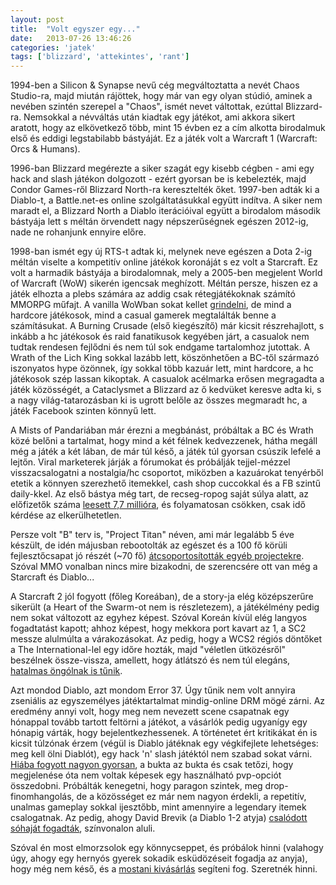 ```yaml
---
layout: post
title:  "Volt egyszer egy..."
date:   2013-07-26 13:46:26
categories: 'jatek'
tags: ['blizzard', 'attekintes', 'rant']
---
```

<p>1994-ben a Silicon & Synapse nevű cég megváltoztatta a nevét Chaos Studio-ra, majd miután rájöttek, hogy már van egy olyan stúdió, aminek a nevében szintén szerepel a "Chaos", ismét nevet váltottak, ezúttal Blizzard-ra. Nemsokkal a névváltás után kiadtak egy játékot, ami akkora sikert aratott, hogy az elkövetkező több, mint 15 évben ez a cím alkotta birodalmuk első és eddigi legstabilabb bástyáját. Ez a játék volt a Warcraft 1 (Warcraft: Orcs & Humans).</p>
<p>1996-ban Blizzard megérezte a siker szagát egy kisebb cégben - ami egy hack and slash játékon dolgozott - ezért gyorsan be is kebelezték, majd Condor Games-ről Blizzard North-ra keresztelték őket. 1997-ben adták ki a Diablo-t, a Battle.net-es online szolgáltatásukkal együtt indítva. A siker nem maradt el, a Blizzard North a Diablo iterációival együtt a birodalom második bástyája lett s méltán örvendett nagy népszerűségnek egészen 2012-ig, nade ne rohanjunk ennyire előre.</p>
<p>1998-ban ismét egy új RTS-t adtak ki, melynek neve egészen a Dota 2-ig méltán viselte a kompetitív online játékok koronáját s ez volt a Starcraft. Ez volt a harmadik bástyája a birodalomnak, mely a 2005-ben megjelent World of Warcraft (WoW) sikerén igencsak meghízott. Méltán persze, hiszen ez a játék elhozta a plebs számára az addig csak rétegjátékoknak számító MMORPG műfajt.
A vanilla WoWban sokat kellet <a href="https://en.wikipedia.org/wiki/Grinding_%28video_gaming%29">grindelni</a>, de mind a hardcore játékosok, mind a casual gamerek megtalálták benne a számításukat. A Burning Crusade (első kiegészítő) már kicsit részrehajlott, s inkább a hc játékosok és raid fanatikusok kegyében járt, a casualok nem tudtak rendesen fejlődni és nem túl sok endgame tartalomhoz jutottak. A Wrath of the Lich King sokkal lazább lett, köszönhetően a BC-től származó iszonyatos hype özönnek, így sokkal több kazuár lett, mint hardcore, a hc játékosok szép lassan kikoptak. A casualok acélmarka erősen megragadta a játék közösségét, a Cataclysmet a Blizzard az ő kedvüket keresve adta ki, s a nagy világ-tatarozásban ki is ugrott belőle az összes megmaradt hc, a játék Facebook szinten könnyű lett.</p>
<p>A Mists of Pandariában  már érezni a megbánást, próbáltak a BC és Wrath közé belőni a tartalmat, hogy mind a két félnek kedvezzenek, hátha megáll még a játék a két lában, de már túl késő, a játék túl gyorsan csúszik lefelé a lejtőn. Viral marketerek járják a fórumokat és próbálják tejjel-mézzel visszacsalogatni a nostalgia/hc csoportot, miközben a kazuárokat tenyérből etetik a könnyen szerezhető itemekkel, cash shop cuccokkal és a FB szintű daily-kkel. Az első bástya még tart, de recseg-ropog saját súlya alatt, az előfizetők száma <a href="https://en.wikipedia.org/wiki/Grinding_%28video_gaming%29">leesett 7,7 millióra</a>, és folyamatosan csökken, csak idő kérdése az elkerülhetetlen.</p>
<p>Persze volt "B" terv is, "Project Titan" néven, ami már legalább 5 éve készült, de idén májusban rebootolták az egészet és a 100 fő körüli fejlesztőcsapat jó részét (~70 fő) <a href="http://venturebeat.com/2013/05/28/blizzard-delays-unannounced-mmo-until-2016-resets-whole-project-exclusive/">átcsoportosították egyéb projectekre</a>. Szóval MMO vonalban nincs mire bizakodni, de szerencsére ott van még a Starcraft és Diablo...</p>
<p>A Starcraft 2 jól fogyott (főleg Koreában), de a story-ja elég középszerűre sikerült (a Heart of the Swarm-ot nem is részletezem), a játékélmény pedig nem sokat változott az egyhez képest. Szóval Koreán kívül elég langyos fogadtatást kapott; ahhoz képest, hogy mekkora port kavart az 1, a SC2 messze alulmúlta a várakozásokat. Az pedig, hogy a WCS2 régiós döntőket a The International-lel  egy időre hozták, majd "véletlen ütközésről" beszélnek össze-vissza, amellett, hogy átlátszó és nem túl elegáns, <a href="http://www.reddit.com/r/DotA2/comments/1iw3rh/as_someone_from_rstarcraft/">hatalmas öngólnak is tűnik</a>.</p>
<p>Azt mondod Diablo, azt mondom Error 37. Úgy tűnik nem volt annyira zseniális az egyszemélyes játéktartalmat mindig-online DRM mögé zárni. Az eredmény annyi volt, hogy meg nem nevezett scene csapatnak egy hónappal tovább tartott feltörni a játékot, a vásárlók pedig ugyanígy egy hónapig várták, hogy bejelentkezhessenek. A történetet ért kritikákat én is kicsit túlzónak érzem (végül is Diablo játéknak egy végkifejlete lehetséges: meg kell ölni Diablót), egy hack 'n' slash játéktól nem szabad sokat várni. <a href="https://bgr.com/2012/05/23/diablo-iii-sales-pc-game-record/">Hiába fogyott nagyon gyorsan</a>, a bukta az bukta és csak tetőzi, hogy megjelenése óta nem voltak képesek egy használható pvp-opciót összedobni. Próbálták kenegetni, hogy paragon szintek, meg drop-finomhangolás, de a közösséget ez már nem nagyon érdekli, a repetitív, unalmas gameplay sokkal ijesztőbb, mint amennyire a legendary itemek csalogatnak. Az pedig, ahogy David Brevik (a Diablo 1-2 atyja) <a href="http://www.giantbomb.com/diablo-iii/3030-20803/forums/diablo-3-developers-react-angrily-to-dave-brevik-i-557768/">csalódott sóhaját fogadták</a>, színvonalon aluli.</p>
<p>Szóval én most elmorzsolok egy könnycseppet, és próbálok hinni (valahogy úgy, ahogy egy hernyós gyerek sokadik esküdözéseit fogadja az anyja), hogy még nem késő, és a <a href="http://www.engadget.com/2013/07/26/activision-blizzard-vivendi-buyout/">mostani kivásárlás</a> segíteni fog. Szeretnék hinni.</p>